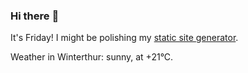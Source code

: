 ### Hi there :wave:

It's Friday! I might be polishing my [static site generator](https://github.com/bewuethr/pandoc-bash-blog).

Weather in Winterthur: sunny, at +21°C.
